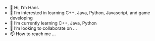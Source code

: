 - 👋 Hi, I’m Hans
- 👀 I’m interested in learning C++, Java, Python, Javascript, and game developing
- 🌱 I’m currently learning C++, Java, Python
- 💞️ I’m looking to collaborate on ...
- 📫 How to reach me ...

<!---
Medinaaa27/Medinaaa27 is a ✨ special ✨ repository because its `README.md` (this file) appears on your GitHub profile.
You can click the Preview link to take a look at your changes.
--->
